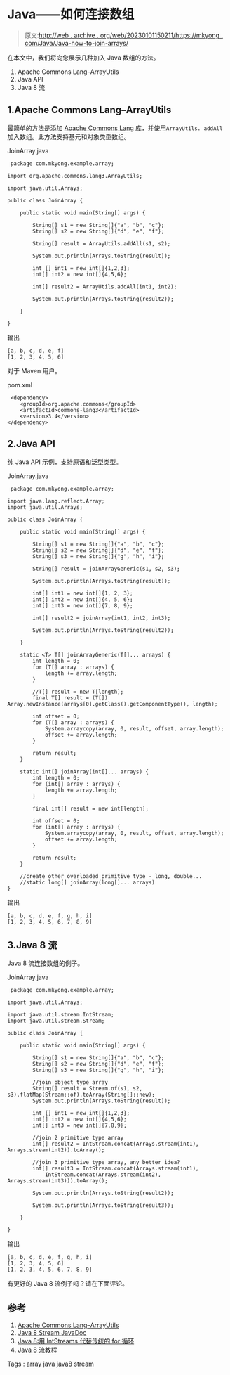# Java——如何连接数组

> 原文:[http://web . archive . org/web/20230101150211/https://mkyong . com/Java/Java-how-to-join-arrays/](http://web.archive.org/web/20230101150211/https://mkyong.com/java/java-how-to-join-arrays/)

在本文中，我们将向您展示几种加入 Java 数组的方法。

1.  Apache Commons Lang–ArrayUtils
2.  Java API
3.  Java 8 流

## 1.Apache Commons Lang–ArrayUtils

最简单的方法是添加 [Apache Commons Lang](http://web.archive.org/web/20210819013002/https://commons.apache.org/proper/commons-lang/javadocs/api-3.1/org/apache/commons/lang3/ArrayUtils.html#addAll%28T%5B%5D,%20T...%29) 库，并使用`ArrayUtils. addAll`加入数组。此方法支持基元和对象类型数组。

JoinArray.java

```
 package com.mkyong.example.array;

import org.apache.commons.lang3.ArrayUtils;

import java.util.Arrays;

public class JoinArray {

    public static void main(String[] args) {

        String[] s1 = new String[]{"a", "b", "c"};
        String[] s2 = new String[]{"d", "e", "f"};

        String[] result = ArrayUtils.addAll(s1, s2);

        System.out.println(Arrays.toString(result));

		int [] int1 = new int[]{1,2,3};
        int[] int2 = new int[]{4,5,6};

        int[] result2 = ArrayUtils.addAll(int1, int2);

        System.out.println(Arrays.toString(result2));

    }

} 
```

输出

```
[a, b, c, d, e, f]
[1, 2, 3, 4, 5, 6]

```

对于 Maven 用户。

pom.xml

```
 <dependency>
    <groupId>org.apache.commons</groupId>
    <artifactId>commons-lang3</artifactId>
    <version>3.4</version>
</dependency> 
```

## 2.Java API

纯 Java API 示例，支持原语和泛型类型。

JoinArray.java

```
 package com.mkyong.example.array;

import java.lang.reflect.Array;
import java.util.Arrays;

public class JoinArray {

    public static void main(String[] args) {

        String[] s1 = new String[]{"a", "b", "c"};
        String[] s2 = new String[]{"d", "e", "f"};
        String[] s3 = new String[]{"g", "h", "i"};

        String[] result = joinArrayGeneric(s1, s2, s3);

        System.out.println(Arrays.toString(result));

        int[] int1 = new int[]{1, 2, 3};
        int[] int2 = new int[]{4, 5, 6};
        int[] int3 = new int[]{7, 8, 9};

        int[] result2 = joinArray(int1, int2, int3);

        System.out.println(Arrays.toString(result2));

    }

    static <T> T[] joinArrayGeneric(T[]... arrays) {
        int length = 0;
        for (T[] array : arrays) {
            length += array.length;
        }

        //T[] result = new T[length];
        final T[] result = (T[]) Array.newInstance(arrays[0].getClass().getComponentType(), length);

        int offset = 0;
        for (T[] array : arrays) {
            System.arraycopy(array, 0, result, offset, array.length);
            offset += array.length;
        }

        return result;
    }

    static int[] joinArray(int[]... arrays) {
        int length = 0;
        for (int[] array : arrays) {
            length += array.length;
        }

        final int[] result = new int[length];

        int offset = 0;
        for (int[] array : arrays) {
            System.arraycopy(array, 0, result, offset, array.length);
            offset += array.length;
        }

        return result;
    }

	//create other overloaded primitive type - long, double...
	//static long[] joinArray(long[]... arrays) 
} 
```

输出

```
[a, b, c, d, e, f, g, h, i]
[1, 2, 3, 4, 5, 6, 7, 8, 9]

```

## 3.Java 8 流

Java 8 流连接数组的例子。

JoinArray.java

```
 package com.mkyong.example.array;

import java.util.Arrays;

import java.util.stream.IntStream;
import java.util.stream.Stream;

public class JoinArray {

    public static void main(String[] args) {

        String[] s1 = new String[]{"a", "b", "c"};
        String[] s2 = new String[]{"d", "e", "f"};
        String[] s3 = new String[]{"g", "h", "i"};

		//join object type array
        String[] result = Stream.of(s1, s2, s3).flatMap(Stream::of).toArray(String[]::new);
        System.out.println(Arrays.toString(result));

        int [] int1 = new int[]{1,2,3};
        int[] int2 = new int[]{4,5,6};
        int[] int3 = new int[]{7,8,9};

		//join 2 primitive type array
        int[] result2 = IntStream.concat(Arrays.stream(int1), Arrays.stream(int2)).toArray();

		//join 3 primitive type array, any better idea?
        int[] result3 = IntStream.concat(Arrays.stream(int1), 
			IntStream.concat(Arrays.stream(int2), Arrays.stream(int3))).toArray();

        System.out.println(Arrays.toString(result2));

        System.out.println(Arrays.toString(result3));

    }

} 
```

输出

```
[a, b, c, d, e, f, g, h, i]
[1, 2, 3, 4, 5, 6]
[1, 2, 3, 4, 5, 6, 7, 8, 9]

```

有更好的 Java 8 流例子吗？请在下面评论。

## 参考

1.  [Apache Commons Lang–ArrayUtils](http://web.archive.org/web/20210819013002/https://commons.apache.org/proper/commons-lang/javadocs/api-3.1/org/apache/commons/lang3/ArrayUtils.html#addAll%28T%5B%5D,%20T...%29)
2.  [Java 8 Stream JavaDoc](http://web.archive.org/web/20210819013002/https://docs.oracle.com/javase/8/docs/api/java/util/stream/package-summary.html)
3.  [Java 8:用 IntStreams 代替传统的 for 循环](http://web.archive.org/web/20210819013002/http://www.deadcoderising.com/2015-05-19-java-8-replace-traditional-for-loops-with-intstreams/)
4.  [Java 8 流教程](http://web.archive.org/web/20210819013002/http://winterbe.com/posts/2014/07/31/java8-stream-tutorial-examples/)

Tags : [array](http://web.archive.org/web/20210819013002/https://mkyong.com/tag/array/) [java](http://web.archive.org/web/20210819013002/https://mkyong.com/tag/java/) [java8](http://web.archive.org/web/20210819013002/https://mkyong.com/tag/java8/) [stream](http://web.archive.org/web/20210819013002/https://mkyong.com/tag/stream/)<input type="hidden" id="mkyong-current-postId" value="13947">